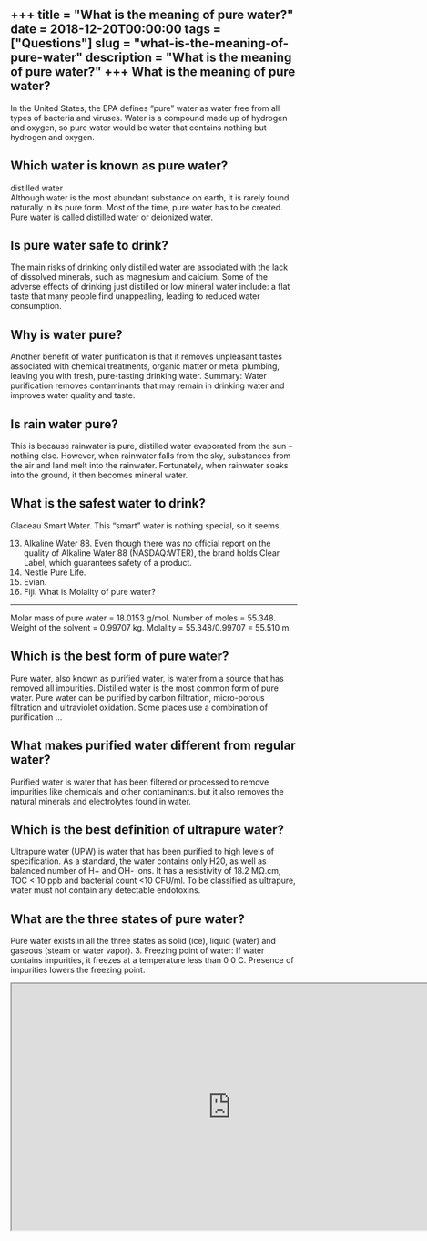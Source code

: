 +++
title = "What is the meaning of pure water?"
date = 2018-12-20T00:00:00
tags = ["Questions"]
slug = "what-is-the-meaning-of-pure-water"
description = "What is the meaning of pure water?"
+++
What is the meaning of pure water?
----------------------------------

In the United States, the EPA defines “pure” water as water free from all types of bacteria and viruses. Water is a compound made up of hydrogen and oxygen, so pure water would be water that contains nothing but hydrogen and oxygen.

Which water is known as pure water?
-----------------------------------

distilled water  
Although water is the most abundant substance on earth, it is rarely found naturally in its pure form. Most of the time, pure water has to be created. Pure water is called distilled water or deionized water.

Is pure water safe to drink?
----------------------------

The main risks of drinking only distilled water are associated with the lack of dissolved minerals, such as magnesium and calcium. Some of the adverse effects of drinking just distilled or low mineral water include: a flat taste that many people find unappealing, leading to reduced water consumption.

Why is water pure?
------------------

Another benefit of water purification is that it removes unpleasant tastes associated with chemical treatments, organic matter or metal plumbing, leaving you with fresh, pure-tasting drinking water. Summary: Water purification removes contaminants that may remain in drinking water and improves water quality and taste.

Is rain water pure?
-------------------

This is because rainwater is pure, distilled water evaporated from the sun – nothing else. However, when rainwater falls from the sky, substances from the air and land melt into the rainwater. Fortunately, when rainwater soaks into the ground, it then becomes mineral water.

What is the safest water to drink?
----------------------------------

Glaceau Smart Water. This “smart” water is nothing special, so it seems.

13. Alkaline Water 88. Even though there was no official report on the quality of Alkaline Water 88 (NASDAQ:WTER), the brand holds Clear Label, which guarantees safety of a product.
14. Nestlé Pure Life.
15. Evian.
16. Fiji.
What is Molality of pure water?
-------------------------------

Molar mass of pure water = 18.0153 g/mol. Number of moles = 55.348. Weight of the solvent = 0.99707 kg. Molality = 55.348/0.99707 = 55.510 m.

Which is the best form of pure water?
-------------------------------------

Pure water, also known as purified water, is water from a source that has removed all impurities. Distilled water is the most common form of pure water. Pure water can be purified by carbon filtration, micro-porous filtration and ultraviolet oxidation. Some places use a combination of purification …

What makes purified water different from regular water?
-------------------------------------------------------

Purified water is water that has been filtered or processed to remove impurities like chemicals and other contaminants. but it also removes the natural minerals and electrolytes found in water.

Which is the best definition of ultrapure water?
------------------------------------------------

Ultrapure water (UPW) is water that has been purified to high levels of specification. As a standard, the water contains only H20, as well as balanced number of H+ and OH- ions. It has a resistivity of 18.2 MΩ.cm, TOC &lt; 10 ppb and bacterial count &lt;10 CFU/ml. To be classified as ultrapure, water must not contain any detectable endotoxins.

What are the three states of pure water?
----------------------------------------

Pure water exists in all the three states as solid (ice), liquid (water) and gaseous (steam or water vapor). 3. Freezing point of water: If water contains impurities, it freezes at a temperature less than 0 0 C. Presence of impurities lowers the freezing point.

<iframe allow="accelerometer; autoplay; clipboard-write; encrypted-media; gyroscope; picture-in-picture" allowfullscreen="" class="__youtube_prefs__  epyt-is-override  no-lazyload" data-no-lazy="1" data-origheight="433" data-origwidth="770" data-skipgform_ajax_framebjll="" height="433" id="_ytid_46931" loading="lazy" src="https://www.youtube.com/embed/FElDa62zwwE?enablejsapi=1&autoplay=0&cc_load_policy=0&cc_lang_pref=&iv_load_policy=1&loop=0&modestbranding=0&rel=1&fs=1&playsinline=0&autohide=2&theme=dark&color=red&controls=1&" title="YouTube player" width="770"></iframe>